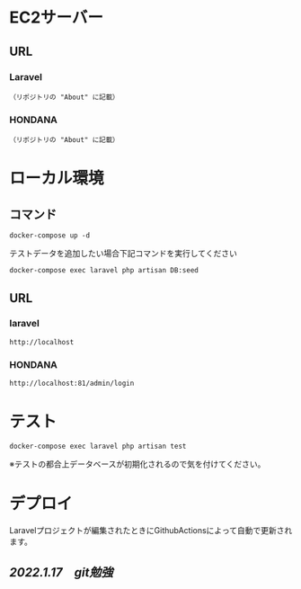 # EC2サーバー
## URL
### Laravel
```
（リポジトリの "About" に記載）
```

### HONDANA
```
（リポジトリの "About" に記載）
```

# ローカル環境
## コマンド
```
docker-compose up -d
```
テストデータを追加したい場合下記コマンドを実行してください
```
docker-compose exec laravel php artisan DB:seed
```
## URL
### laravel
```
http://localhost
```

### HONDANA
```
http://localhost:81/admin/login
```

# テスト
```
docker-compose exec laravel php artisan test
```
※テストの都合上データベースが初期化されるので気を付けてください。  
# デプロイ
Laravelプロジェクトが編集されたときにGithubActionsによって自動で更新されます。  


*2022.1.17　git勉強*
---

